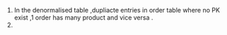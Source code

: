 1) In the denormalised table ,dupliacte entries in order table where no PK exist ,1 order has many product and vice versa .
2) 
